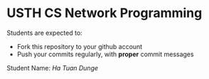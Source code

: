 USTH CS Network Programming
=====================================

Students are expected to:
* Fork this repository to your github account
* Push your commits regularly, with **proper** commit messages

Student Name: *Ha Tuan Dunge*
